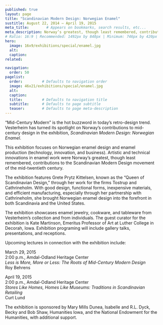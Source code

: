 ```yaml
---
published: true
layout: page
title: "Scandinavian Modern Design: Norwegian Enamel"
sustitle: August 22, 2014 – April 19, 2015
meta_title:        # Appears on bookmarks, search results, etc...
meta_description: Norway’s greatest, though least remembered, contributions to the Scandinavian Modern Design movement of the mid-twentieth century.
# Ratio: 16:9 | Recommended: 1492px by 840px | Minimum: 746px by 420px
hero:
  image: 16x9/exhibitions/special/enamel.jpg
  alt:
  caption:
related:

navigation:
  order: 50
pagelist:
  order:         # Defaults to navigation order
  image: 46x21/exhibitions/special/enamel.jpg
  alt:
  caption: 
  title:         # Defaults to navigation title
  subtitle:      # Defaults to page subtitle
  teaser:        # Defaults to page meta-description
---
```

“Mid-Century Modern” is the hot buzzword in today’s retro-design trend. Vesterheim has turned its spotlight on Norway’s contributions to mid-century design in the exhibition, _Scandinavian Modern Design: Norwegian Enamel_.

This exhibition focuses on Norwegian enamel design and enamel production (technology, innovation, and business). Artistic and technical innovations in enamel work were Norway’s greatest, though least remembered, contributions to the Scandinavian Modern Design movement of the mid-twentieth century.

The exhibition features Grete Prytz Kittelsen, known as the “Queen of Scandinavian Design,” through her work for the firms Tostrup and Cathrineholm. With good design, functional forms, inexpensive materials, and efficient manufacturing, especially through her partnership with Cathrineholm, she brought Norwegian enamel design into the forefront in both Scandinavia and the United States.

The exhibition showcases enamel jewelry, cookware, and tableware from Vesterheim’s collection and from individuals. The guest curator for the exhibition is Kate Martinson, Emeritus Professor of Art at Luther College in Decorah, Iowa. Exhibition programing will include gallery talks, presentations, and receptions.

Upcoming lectures in connection with the exhibition include:

March 29, 2015 <br />
2:00 p.m., Amdal-Odland Heritage Center <br />
_Less is More, More or Less: The Roots of Mid-Century Modern Design_ <br />
Roy Behrens

April 19, 2015 <br />
2:00 p.m., Amdal-Odland Heritage Center <br />
_Stores Like Homes, Homes Like Museums: Traditions in Scandinavian Retailing_ <br />
Curt Lund

The exhibition is sponsored by Mary Mills Dunea, Isabelle and R.L. Dyck, Becky and Bob Shaw, Humanities Iowa, and the National Endowment for the Humanities, with additional support.